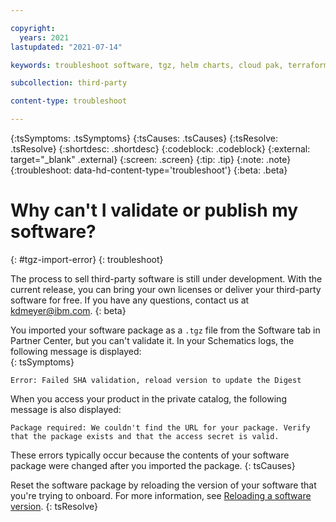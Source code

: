 ```yaml
---

copyright:
  years: 2021
lastupdated: "2021-07-14"

keywords: troubleshoot software, tgz, helm charts, cloud pak, terraform

subcollection: third-party

content-type: troubleshoot

---
```


{:tsSymptoms: .tsSymptoms}
{:tsCauses: .tsCauses}
{:tsResolve: .tsResolve}
{:shortdesc: .shortdesc}
{:codeblock: .codeblock}
{:external: target="_blank" .external}
{:screen: .screen}
{:tip: .tip}
{:note: .note}
{:troubleshoot: data-hd-content-type='troubleshoot'}
{:beta: .beta}

# Why can't I validate or publish my software? 
{: #tgz-import-error}
{: troubleshoot}

The process to sell third-party software is still under development. With the current release, you can bring your own licenses or deliver your third-party software for free. If you have any questions, contact us at kdmeyer@ibm.com.
{: beta}

You imported your software package as a `.tgz` file from the Software tab in Partner Center, but you can't validate it. In your Schematics logs, the following message is displayed:   
{: tsSymptoms}

`Error: Failed SHA validation, reload version to update the Digest`

When you access your product in the private catalog, the following message is also displayed: 

`Package required: We couldn't find the URL for your package. Verify that the package exists and that the access secret is valid.`

These errors typically occur because the contents of your software package were changed after you imported the package. 
{: tsCauses}

Reset the software package by reloading the version of your software that you're trying to onboard. For more information, see [Reloading a software version](/docs/third-party?topic=third-party-software-reload). 
{: tsResolve}

